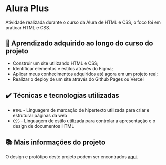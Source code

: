 # Alura Plus

Atividade realizada durante o curso da Alura de HTML e CSS, o foco foi em praticar HTML e CSS.

## 🔨 Aprendizado adquirido ao longo do curso do projeto

- Construir um site utilizando HTML e CSS;
- Identificar elementos e estilos através do Figma;
- Aplicar meus conhecimentos adquiridos até agora em um projeto real;
- Realizar o deploy de um site através do Github Pages ou Vercel

## ✔️ Técnicas e tecnologias utilizadas

- `HTML` - Linguagem de marcação de hipertexto utilizada para criar e estruturar páginas da web
- `CSS` - Linguagem de estilo utilizada para controlar a apresentação e o design de documentos HTML

## 📚 Mais informações do projeto

O design e protótipo deste projeto podem ser encontrados [aqui](https://alura-plus-azure-five.vercel.app).
